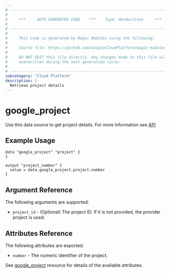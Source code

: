 ```yaml
---
# ----------------------------------------------------------------------------
#
#     ***     AUTO GENERATED CODE    ***    Type: Handwritten     ***
#
# ----------------------------------------------------------------------------
#
#     This code is generated by Magic Modules using the following:
#
#     Source file: https://github.com/GoogleCloudPlatform/magic-modules/tree/main/mmv1/third_party/terraform/website/docs/d/project.html.markdown
#
#     DO NOT EDIT this file directly. Any changes made to this file will be
#     overwritten during the next generation cycle.
#
# ----------------------------------------------------------------------------
subcategory: "Cloud Platform"
description: |-
  Retrieve project details
---
```


# google_project

Use this data source to get project details.
For more information see
[API](https://cloud.google.com/resource-manager/reference/rest/v1/projects#Project)

## Example Usage

```hcl
data "google_project" "project" {
}

output "project_number" {
  value = data.google_project.project.number
}
```

## Argument Reference

The following arguments are supported:

* `project_id` - (Optional) The project ID. If it is not provided, the provider project is used.


## Attributes Reference

The following attributes are exported:

* `number` - The numeric identifier of the project.

See [google_project](https://registry.terraform.io/providers/hashicorp/google/latest/docs/resources/google_project) resource for details of the available attributes.

